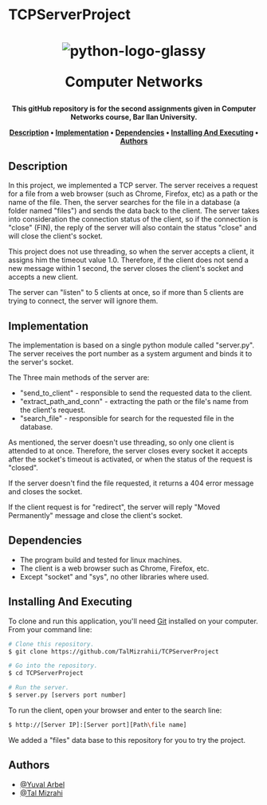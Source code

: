 # TCPServerProject

<h1 align="center">
  
  ![python-logo-glassy](https://user-images.githubusercontent.com/103560553/204082228-92a30920-ca99-4517-9b9d-c3ab44d42a0b.png)

  Computer Networks
  <br>
</h1>

<h4 align="center">This gitHub repository is for the second assignments given in Computer Networks course, Bar Ilan University.


<p align="center">
  <a href="#description">Description</a> •
  <a href="#implementation">Implementation</a> •
  <a href="#dependencies">Dependencies</a> •
  <a href="#installing-and-executing">Installing And Executing</a> •
  <a href="#authors">Authors</a> 
</p>

## Description

In this project, we implemented a TCP server. The server receives a request for a file from a web browser (such as Chrome, Firefox, etc) as a path or the name of the file. Then, the server searches for the file in a database (a folder named "files") and sends the data back to the client. 
The server takes into consideration the connection status of the client, so if the connection is "close" (FIN), the reply of the server will also contain the status "close" and will close the client's socket.

This project does not use threading, so when the server accepts a client, it assigns him the timeout value 1.0. Therefore, if the client does not send a new message within 1 second, the server closes the client's socket and accepts a new client. 

The server can "listen" to 5 clients at once, so if more than 5 clients are trying to connect, the server will ignore them.


## Implementation

The implementation is based on a single python module called "server.py". The server receives the port number as a system argument and binds it to the server's socket.

The Three main methods of the server are:

* "send_to_client" - responsible to send the requested data to the client.
* "extract_path_and_conn" - extracting the path or the file's name from the client's request.
* "search_file" - responsible for search for the requested file in the database.

As mentioned, the server doesn't use threading, so only one client is attended to at once. Therefore, the server closes every socket it accepts after the socket's timeout is activated, or when the status of the request is "closed".

If the server doesn't find the file requested, it returns a 404 error message and closes the socket. 
  
If the client request is for "redirect", the server will reply "Moved Permanently" message and close the client's socket.
  
## Dependencies
* The program build and tested for linux machines.
* The client is a web browser such as Chrome, Firefox, etc.
* Except "socket" and "sys", no other libraries where used.

## Installing And Executing

To clone and run this application, you'll need [Git](https://git-scm.com) installed on your computer. From your command line:

```bash
# Clone this repository.
$ git clone https://github.com/TalMizrahii/TCPServerProject

# Go into the repository.
$ cd TCPServerProject

# Run the server.
$ server.py [servers port number]
```
To run the client, open your browser and enter to the search line:
```bash
$ http://[Server IP]:[Server port][Path\file name]
```
We added a "files" data base to this repository for you to try the project.

## Authors
* [@Yuval Arbel](https://github.com/YuvalArbel1)
* [@Tal Mizrahi](https://github.com/TalMizrahii)



